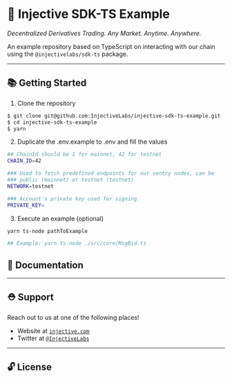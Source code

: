 # 🌟 Injective SDK-TS Example

_Decentralized Derivatives Trading. Any Market. Anytime. Anywhere._

An example repository based on TypeScript on interacting with our chain using the `@injectivelabs/sdk-ts` package.

---

## 📚 Getting Started

1. Clone the repository

```bash
$ git clone git@github.com:InjectiveLabs/injective-sdk-ts-example.git
$ cd injective-sdk-ts-example
$ yarn
```

2. Duplicate the .env.example to .env and fill the values

```bash
## ChainId should be 1 for mainnet, 42 for testnet
CHAIN_ID=42

### Used to fetch predefined endpoints for our sentry nodes, can be
### public (mainnet) or testnet (testnet)
NETWORK=testnet

### Account's private key used for signing
PRIVATE_KEY=
```

3. Execute an example (optional)
   
```bash
yarn ts-node pathToExample

## Example: yarn ts-node ./src/core/MsgBid.ts
```

## 📖 Documentation

---

## ⛑ Support

Reach out to us at one of the following places!

- Website at <a href="https://injective.com" target="_blank">`injective.com`</a>
- Twitter at <a href="https://twitter.com/InjectiveLabs" target="_blank">`@InjectiveLabs`</a>

---

## 🔓 License
